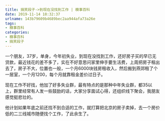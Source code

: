 ```yaml
---
title: 搞笑段子->到现在没找到工作 | 糗事百科
date: 2019-11-14 18:32:37
urlname: 143b79609b4689bec2aa944afa73a26e
tags: 
- 糗事百科
categories:
- 糗事百科
- 搞笑段子
---
```

一个朋友，37岁，单身，今年初失业，到现在没找到工作，还好房子买的早已无贷款，最近钱花的差不多了，实在不好意思问家里伸手要生活费，上周把房子租出去了，房子不大，位置也一般，一个月6000块钱房租收入，然后搬到燕郊租了个一居室，一个月1200，每个月就靠租金差价过日子。

现在工作不好找，他加了好多失业群，最有特点的是那种中年失业群，都35以上，群里经常有人发一些鼓励的话，大家分享面试心得，还组织线下聚会，我朋友感觉挺悲壮的。

他计划如果年底之前还找不到合适的工作，就打算把北京的房子卖掉，去一个房价低的二三线城市随便找个工作，了此余生了。


